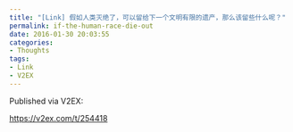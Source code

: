 ```yaml
---
title: "[Link] 假如人类灭绝了，可以留给下一个文明有限的遗产，那么该留些什么呢？"
permalink: if-the-human-race-die-out
date: 2016-01-30 20:03:55
categories:
- Thoughts
tags:
- Link
- V2EX
---
```


Published via V2EX:

https://v2ex.com/t/254418
